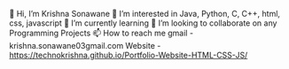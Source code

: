 👋 Hi, I’m Krishna Sonawane
👀 I’m interested in Java, Python, C, C++, html, css, javascript 
🌱 I’m currently learning
💞️ I’m looking to collaborate on any Programming Projects
📫 How to reach me gmail - krishna.sonawane03gmail.com 
Website - https://technokrishna.github.io/Portfolio-Website-HTML-CSS-JS/  
